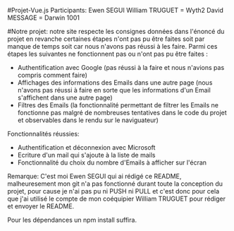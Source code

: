 #Projet-Vue.js
Participants: Ewen SEGUI William TRUGUET = Wyth2 David MESSAGE = Darwin 1001

#Notre projet:
notre site respecte les consignes données dans l'énoncé du projet en revanche certaines étapes n'ont pas pu être faites soit par manque de temps soit car nous n'avons pas réussi à les faire. Parmi ces étapes les suivantes ne fonctionnent pas ou n'ont pas pu être faites :
- Authentification avec Google (pas réussi à la faire et nous n'avions pas compris comment faire)
- Affichages des informations des Emails dans une autre page (nous n'avons pas réussi à faire en sorte que les informations d'un Email s'affichent dans une autre page)
- Filtres des Emails (la fonctionnalité permettant de filtrer les Emails ne fonctionne pas malgré de nombreuses tentatives dans le code du projet et observables dans le rendu sur le naviguateur)

Fonctionnalités réussies:

- Authentification et déconnexion avec Microsoft
- Ecriture d'un mail qui s'ajoute à la liste de mails
- Fonctionnalité du choix du nombre d'Emails à afficher sur l'écran

Remarque: C'est moi Ewen SEGUI qui ai rédigé ce README, malheuresement mon git n'a pas fonctionné durant toute la conception du projet, pour cause je n'ai pas pu ni PUSH ni PULL  et c'est donc pour cela que j'ai utilisé le compte de mon coéquipier William TRUGUET pour rédiger et envoyer le README.

Pour les dépendances un npm install suffira.
